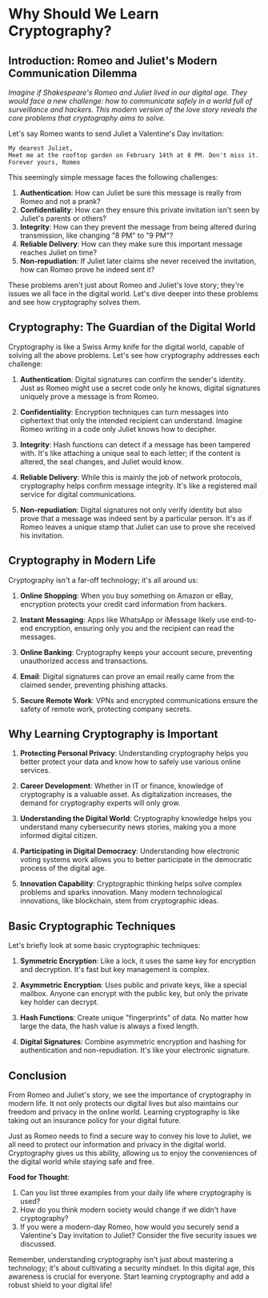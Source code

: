 # Why Should We Learn Cryptography?

## Introduction: Romeo and Juliet's Modern Communication Dilemma

*Imagine if Shakespeare's Romeo and Juliet lived in our digital age. They would face a new challenge: how to communicate safely in a world full of surveillance and hackers. This modern version of the love story reveals the core problems that cryptography aims to solve.*

Let's say Romeo wants to send Juliet a Valentine's Day invitation:

```
My dearest Juliet,
Meet me at the rooftop garden on February 14th at 8 PM. Don't miss it.
Forever yours, Romeo
```

This seemingly simple message faces the following challenges:

1. **Authentication**: How can Juliet be sure this message is really from Romeo and not a prank?
2. **Confidentiality**: How can they ensure this private invitation isn't seen by Juliet's parents or others?
3. **Integrity**: How can they prevent the message from being altered during transmission, like changing "8 PM" to "9 PM"?
4. **Reliable Delivery**: How can they make sure this important message reaches Juliet on time?
5. **Non-repudiation**: If Juliet later claims she never received the invitation, how can Romeo prove he indeed sent it?

These problems aren't just about Romeo and Juliet's love story; they're issues we all face in the digital world. Let's dive deeper into these problems and see how cryptography solves them.

## Cryptography: The Guardian of the Digital World

Cryptography is like a Swiss Army knife for the digital world, capable of solving all the above problems. Let's see how cryptography addresses each challenge:

1. **Authentication**: Digital signatures can confirm the sender's identity. Just as Romeo might use a secret code only he knows, digital signatures uniquely prove a message is from Romeo.

2. **Confidentiality**: Encryption techniques can turn messages into ciphertext that only the intended recipient can understand. Imagine Romeo writing in a code only Juliet knows how to decipher.

3. **Integrity**: Hash functions can detect if a message has been tampered with. It's like attaching a unique seal to each letter; if the content is altered, the seal changes, and Juliet would know.

4. **Reliable Delivery**: While this is mainly the job of network protocols, cryptography helps confirm message integrity. It's like a registered mail service for digital communications.

5. **Non-repudiation**: Digital signatures not only verify identity but also prove that a message was indeed sent by a particular person. It's as if Romeo leaves a unique stamp that Juliet can use to prove she received his invitation.

## Cryptography in Modern Life

Cryptography isn't a far-off technology; it's all around us:

1. **Online Shopping**: When you buy something on Amazon or eBay, encryption protects your credit card information from hackers.

2. **Instant Messaging**: Apps like WhatsApp or iMessage likely use end-to-end encryption, ensuring only you and the recipient can read the messages.

3. **Online Banking**: Cryptography keeps your account secure, preventing unauthorized access and transactions.

4. **Email**: Digital signatures can prove an email really came from the claimed sender, preventing phishing attacks.

5. **Secure Remote Work**: VPNs and encrypted communications ensure the safety of remote work, protecting company secrets.

## Why Learning Cryptography is Important

1. **Protecting Personal Privacy**: Understanding cryptography helps you better protect your data and know how to safely use various online services.

2. **Career Development**: Whether in IT or finance, knowledge of cryptography is a valuable asset. As digitalization increases, the demand for cryptography experts will only grow.

3. **Understanding the Digital World**: Cryptography knowledge helps you understand many cybersecurity news stories, making you a more informed digital citizen.

4. **Participating in Digital Democracy**: Understanding how electronic voting systems work allows you to better participate in the democratic process of the digital age.

5. **Innovation Capability**: Cryptographic thinking helps solve complex problems and sparks innovation. Many modern technological innovations, like blockchain, stem from cryptographic ideas.

## Basic Cryptographic Techniques

Let's briefly look at some basic cryptographic techniques:

1. **Symmetric Encryption**: Like a lock, it uses the same key for encryption and decryption. It's fast but key management is complex.

2. **Asymmetric Encryption**: Uses public and private keys, like a special mailbox. Anyone can encrypt with the public key, but only the private key holder can decrypt.

3. **Hash Functions**: Create unique "fingerprints" of data. No matter how large the data, the hash value is always a fixed length.

4. **Digital Signatures**: Combine asymmetric encryption and hashing for authentication and non-repudiation. It's like your electronic signature.

## Conclusion

From Romeo and Juliet's story, we see the importance of cryptography in modern life. It not only protects our digital lives but also maintains our freedom and privacy in the online world. Learning cryptography is like taking out an insurance policy for your digital future.

Just as Romeo needs to find a secure way to convey his love to Juliet, we all need to protect our information and privacy in the digital world. Cryptography gives us this ability, allowing us to enjoy the conveniences of the digital world while staying safe and free.

**Food for Thought**:
1. Can you list three examples from your daily life where cryptography is used?
2. How do you think modern society would change if we didn't have cryptography?
3. If you were a modern-day Romeo, how would you securely send a Valentine's Day invitation to Juliet? Consider the five security issues we discussed.

Remember, understanding cryptography isn't just about mastering a technology; it's about cultivating a security mindset. In this digital age, this awareness is crucial for everyone. Start learning cryptography and add a robust shield to your digital life!